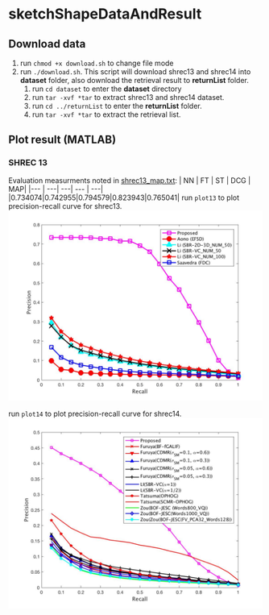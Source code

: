 # sketchShapeDataAndResult

## Download data
1. run `chmod +x download.sh` to change file mode 
2. run `./download.sh`. This script will download shrec13 and shrec14 into **dataset** folder, also download the retrieval result to **returnList** folder.
    1. run `cd dataset` to enter the **dataset** directory
    2. run `tar -xvf *tar` to extract shrec13 and shrec14 dataset.
    3. run `cd ../returnList` to enter the **returnList** folder.
    4. run `tar -xvf *tar` to extract the retrieval list.

## Plot result (MATLAB)
### SHREC 13
Evaluation measurments noted in [shrec13\_map.txt](shrec13_map.txt):
| NN | FT | ST | DCG | MAP|
|--- | ---| ---| --- | ---|
|0.734074|0.742955|0.794579|0.823943|0.765041|
run `plot13` to plot precision-recall curve for shrec13.
<img src="PR_CURVE_13.jpg" alt="Precision recall curve for shrec13" style="width:10;"/>

run `plot14` to plot precision-recall curve for shrec14.
<img src="PR_CURVE_14.jpg" alt="Precision recall curve for shrec14" style="width:10;"/>

